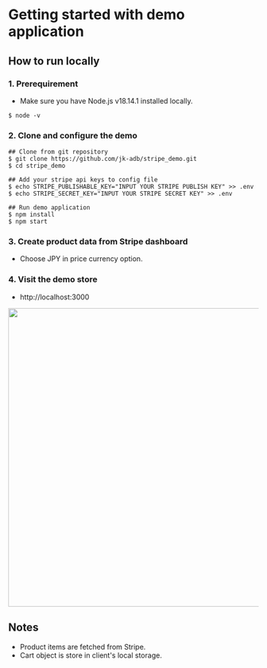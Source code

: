 # Getting started with demo application

## How to run locally
### 1. Prerequirement
- Make sure you have Node.js v18.14.1 installed locally.
```
$ node -v
```

### 2. Clone and configure the demo
```
## Clone from git repository
$ git clone https://github.com/jk-adb/stripe_demo.git
$ cd stripe_demo

## Add your stripe api keys to config file
$ echo STRIPE_PUBLISHABLE_KEY="INPUT YOUR STRIPE PUBLISH KEY" >> .env
$ echo STRIPE_SECRET_KEY="INPUT YOUR STRIPE SECRET KEY" >> .env

## Run demo application
$ npm install
$ npm start
```

### 3. Create product data from Stripe dashboard
- Choose JPY in price currency option.


### 4. Visit the demo store
- http://localhost:3000
<!--
<img width="1127" alt="image" src="https://user-images.githubusercontent.com/51877498/220267931-5f5b8e63-1554-4a9e-80e0-7632985c5617.png">
-->
<img width="600" src="https://user-images.githubusercontent.com/51877498/220299979-35a64351-2de5-45ea-a7c0-5756c3e1fb2e.gif">
<!--
![画面収録_2023-02-21_17_47_20_AdobeExpress (1)](https://user-images.githubusercontent.com/51877498/220299979-35a64351-2de5-45ea-a7c0-5756c3e1fb2e.gif)
-->

## Notes
- Product items are fetched from Stripe.
- Cart object is store in client's local storage.
